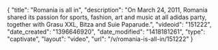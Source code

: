 {
    "title": "Romania is all in",
    "description": "On March 24, 2011, Romania shared its passion for sports, fashion, art and music at all adidas party, together with Grasu XXL, Bitza and Suie Paparude.",
    "videoid": "151222",
    "date_created": "1396646920",
    "date_modified": "1418181261",
    "type": "captivate",
    "layout": "video",
    "url": "\/v\/romania-is-all-in\/151222"
}